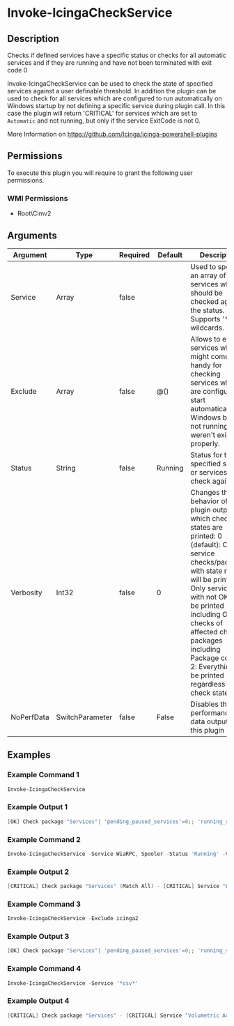 
# Invoke-IcingaCheckService

## Description

Checks if defined services have a specific status or checks for all automatic services and if they are running
and have not been terminated with exit code 0

Invoke-IcingaCheckService can be used to check the state of specified services against a user definable threshold.
In addition the plugin can be used to check for all services which are configured to run automatically on Windows
startup by not defining a specific service during plugin call. In this case the plugin will return 'CRITICAL'
for services which are set to `Automatic` and not running, but only if the service ExitCode is not 0.

More Information on https://github.com/Icinga/icinga-powershell-plugins

## Permissions

To execute this plugin you will require to grant the following user permissions.

### WMI Permissions

* Root\Cimv2

## Arguments

| Argument | Type | Required | Default | Description |
| ---      | ---  | ---      | ---     | ---         |
| Service | Array | false |  | Used to specify an array of services which should be checked against the status. Supports '*' for wildcards. |
| Exclude | Array | false | @() | Allows to exclude services which might come in handy for checking services which are configured to start automatically on Windows but are not running and weren't exited properly. |
| Status | String | false | Running | Status for the specified service or services to check against. |
| Verbosity | Int32 | false | 0 | Changes the behavior of the plugin output which check states are printed: 0 (default): Only service checks/packages with state not OK will be printed 1: Only services with not OK will be printed including OK checks of affected check packages including Package config 2: Everything will be printed regardless of the check state |
| NoPerfData | SwitchParameter | false | False | Disables the performance data output of this plugin |

## Examples

### Example Command 1

```powershell
Invoke-IcingaCheckService
```

### Example Output 1

```powershell
[OK] Check package "Services"| 'pending_paused_services'=0;; 'running_services'=80;; 'pending_continued_services'=0;; 'stopped_services'=5;; 'pending_started_services'=0;; 'service_count'=85;; 'pending_stopped_services'=0;; 'paused_services'=0;;
```

### Example Command 2

```powershell
Invoke-IcingaCheckService -Service WiaRPC, Spooler -Status 'Running' -Verbosity 2
```

### Example Output 2

```powershell
[CRITICAL] Check package "Services" (Match All) - [CRITICAL] Service "Ereignisse zum Abrufen von Standbildern (WiaRPC)"\_ [OK] Service "Druckwarteschlange (Spooler)": Running\_ [CRITICAL] Service "Ereignisse zum Abrufen von Standbildern (WiaRPC)": Value "Stopped" is not matching threshold "Running"| 'pending_paused_services'=0;; 'running_services'=1;; 'pending_continued_services'=0;; 'stopped_services'=1;; 'pending_started_services'=0;; 'service_count'=2;; 'pending_stopped_services'=0;; 'paused_services'=0;; 'service_druckwarteschlange_spooler'=4;;4 'service_ereignisse_zum_abrufen_von_standbildern_wiarpc'=1;;4
```

### Example Command 3

```powershell
Invoke-IcingaCheckService -Exclude icinga2
```

### Example Output 3

```powershell
[OK] Check package "Services"| 'pending_paused_services'=0;; 'running_services'=80;; 'pending_continued_services'=0;; 'stopped_services'=5;; 'pending_started_services'=0;; 'service_count'=85;; 'pending_stopped_services'=0;; 'paused_services'=0;;
```

### Example Command 4

```powershell
Invoke-IcingaCheckService -Service '*csv*'
```

### Example Output 4

```powershell
[CRITICAL] Check package "Services" - [CRITICAL] Service "Volumetric Audio Compositor-Dienst (VacSvc)", Service "Windows-Ereignissammlung (Wecsvc)", Service "Windows-Sofortverbindung - Konfigurationsregistrierungsstelle (wcncsvc)"\_ [CRITICAL] Service "Volumetric Audio Compositor-Dienst (VacSvc)": Value "Stopped" is not matching threshold "Running"\_ [CRITICAL] Service "Windows-Ereignissammlung (Wecsvc)": Value "Stopped" is not matching threshold "Running"\_ [CRITICAL] Service "Windows-Sofortverbindung - Konfigurationsregistrierungsstelle (wcncsvc)": Value "Stopped" is not matching threshold "Running"| 'pending_paused_services'=0;; 'running_services'=4;; 'pending_continued_services'=0;; 'stopped_services'=3;; 'pending_started_services'=0;; 'service_count'=7;; 'pending_stopped_services'=0;; 'paused_services'=0;; 'service_sicherheitscenter_wscsvc'=4;;4 'service_volumetric_audio_compositordienst_vacsvc'=1;;4 'service_windowsereignissammlung_wecsvc'=1;;4 'service_synchronisierungshost_2c66e0_onesyncsvc_2c66e0'=4;;4 'service_windowssofortverbindung_konfigurationsregistrierungsstelle_wcncsvc'=1;;4 'service_windows_update_medic_service_waasmedicsvc'=4;;4 'service_microsoft_passport_ngcsvc'=4;;4
```
